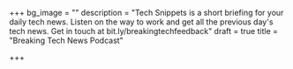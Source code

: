 +++
bg_image = ""
description = "Tech Snippets is a short briefing for your daily tech news. Listen on the way to work and get all the previous day's tech news. Get in touch at bit.ly/breakingtechfeedback"
draft = true
title = "Breaking Tech News Podcast"

+++
